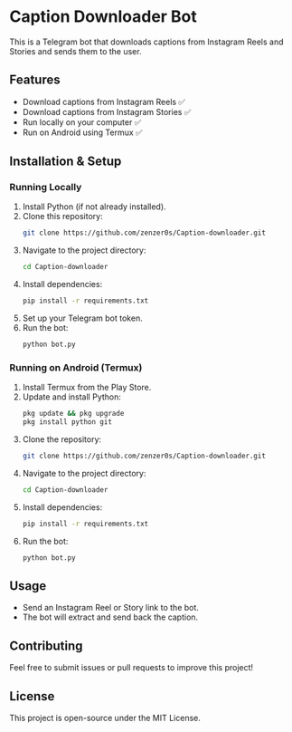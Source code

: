 # Caption Downloader Bot

This is a Telegram bot that downloads captions from Instagram Reels and Stories and sends them to the user.

## Features
- Download captions from Instagram Reels ✅
- Download captions from Instagram Stories ✅
- Run locally on your computer ✅
- Run on Android using Termux ✅

## Installation & Setup

### Running Locally
1. Install Python (if not already installed).
2. Clone this repository:
   ```sh
   git clone https://github.com/zenzer0s/Caption-downloader.git
   ```
3. Navigate to the project directory:
   ```sh
   cd Caption-downloader
   ```
4. Install dependencies:
   ```sh
   pip install -r requirements.txt
   ```
5. Set up your Telegram bot token.
6. Run the bot:
   ```sh
   python bot.py
   ```

### Running on Android (Termux)
1. Install Termux from the Play Store.
2. Update and install Python:
   ```sh
   pkg update && pkg upgrade
   pkg install python git
   ```
3. Clone the repository:
   ```sh
   git clone https://github.com/zenzer0s/Caption-downloader.git
   ```
4. Navigate to the project directory:
   ```sh
   cd Caption-downloader
   ```
5. Install dependencies:
   ```sh
   pip install -r requirements.txt
   ```
6. Run the bot:
   ```sh
   python bot.py
   ```

## Usage
- Send an Instagram Reel or Story link to the bot.
- The bot will extract and send back the caption.

## Contributing
Feel free to submit issues or pull requests to improve this project!

## License
This project is open-source under the MIT License.

